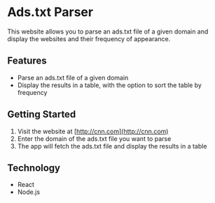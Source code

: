 # Ads.txt Parser

This website allows you to parse an ads.txt file of a given domain and display the websites and their frequency of appearance.

## Features

- Parse an ads.txt file of a given domain
- Display the results in a table, with the option to sort the table by frequency


## Getting Started

1. Visit the website at [http://cnn.com](http://cnn.com)
2. Enter the domain of the ads.txt file you want to parse
3. The app will fetch the ads.txt file and display the results in a table

## Technology

- React
- Node.js
